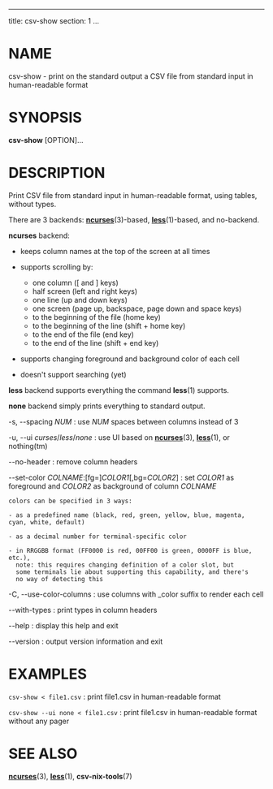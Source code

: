 <!--
SPDX-License-Identifier: BSD-3-Clause
Copyright 2019-2020, Marcin Ślusarz <marcin.slusarz@gmail.com>
-->

---
title: csv-show
section: 1
...

# NAME #

csv-show - print on the standard output a CSV file from standard input in human-readable format

# SYNOPSIS #

**csv-show** [OPTION]...

# DESCRIPTION #

Print CSV file from standard input in human-readable format, using tables, without types.

There are 3 backends: **[ncurses](http://man7.org/linux/man-pages/man3/ncurses.3x.html)**(3)-based,
**[less](http://man7.org/linux/man-pages/man1/less.1.html)**(1)-based, and no-backend.

**ncurses** backend:

- keeps column names at the top of the screen at all times

- supports scrolling by:
    - one column ([ and ] keys)
    - half screen (left and right keys)
    - one line (up and down keys)
    - one screen (page up, backspace, page down and space keys)
    - to the beginning of the file (home key)
    - to the beginning of the line (shift + home key)
    - to the end of the file (end key)
    - to the end of the line (shift + end key)

- supports changing foreground and background color of each cell

- doesn't support searching (yet)

**less** backend supports everything the command **less**(1) supports.

**none** backend simply prints everything to standard output.

-s, \--spacing *NUM*
:   use *NUM* spaces between columns instead of 3

-u, \--ui *curses*/*less*/*none*
:   use UI based on **[ncurses](http://man7.org/linux/man-pages/man3/ncurses.3x.html)**(3),
**[less](http://man7.org/linux/man-pages/man1/less.1.html)**(1), or nothing(tm)

\--no-header
:   remove column headers

\--set-color *COLNAME*:[fg=]*COLOR1*[,bg=*COLOR2*]
:   set *COLOR1* as foreground and *COLOR2* as background of column *COLNAME*

    colors can be specified in 3 ways:

    - as a predefined name (black, red, green, yellow, blue, magenta, cyan, white, default)

    - as a decimal number for terminal-specific color

    - in RRGGBB format (FF0000 is red, 00FF00 is green, 0000FF is blue, etc.),
      note: this requires changing definition of a color slot, but
      some terminals lie about supporting this capability, and there's
      no way of detecting this

-C, \--use-color-columns
:   use columns with _color suffix to render each cell

\--with-types
:   print types in column headers

\--help
:   display this help and exit

\--version
:   output version information and exit

# EXAMPLES #

`csv-show < file1.csv`
:   print file1.csv in human-readable format

`csv-show --ui none < file1.csv`
:   print file1.csv in human-readable format without any pager

# SEE ALSO #

**[ncurses](http://man7.org/linux/man-pages/man3/ncurses.3x.html)**(3),
**[less](http://man7.org/linux/man-pages/man1/less.1.html)**(1),
**csv-nix-tools**(7)
